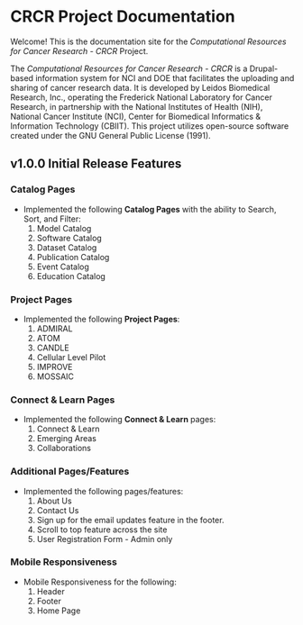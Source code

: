 # CRCR Project Documentation

Welcome! This is the documentation site for the *Computational Resources for Cancer Research - CRCR* Project.

The *Computational Resources for Cancer Research - CRCR* is a Drupal-based information system for NCI and DOE that facilitates the uploading and sharing of cancer research data. It is developed by Leidos Biomedical Research, Inc., operating the Frederick National Laboratory for Cancer Research, in partnership with the National Institutes of Health (NIH), National Cancer Institute (NCI), Center for Biomedical Informatics & Information Technology (CBIIT). This project utilizes open-source software created under the GNU General Public License (1991).


## v1.0.0 Initial Release Features

### Catalog Pages
- Implemented the following **Catalog Pages** with the ability to Search, Sort, and Filter:
   1. Model Catalog
   2. Software Catalog
   3. Dataset Catalog
   4. Publication Catalog
   5. Event Catalog
   6. Education Catalog

### Project Pages
- Implemented the following **Project Pages**:
   1. ADMIRAL
   2. ATOM
   3. CANDLE
   4. Cellular Level Pilot
   5. IMPROVE
   6. MOSSAIC

### Connect & Learn Pages
- Implemented the following **Connect & Learn** pages:
   1. Connect & Learn
   2. Emerging Areas
   3. Collaborations

### Additional Pages/Features
- Implemented the following pages/features:
   1. About Us
   2. Contact Us
   3. Sign up for the email updates feature in the footer.
   4. Scroll to top feature across the site
   5. User Registration Form - Admin only

### Mobile Responsiveness
- Mobile Responsiveness for the following:
   1. Header
   2. Footer
   3. Home Page
